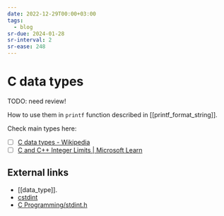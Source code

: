 ```yaml
---
date: 2022-12-29T00:00+03:00
tags:
  - blog
sr-due: 2024-01-28
sr-interval: 2
sr-ease: 248
---
```


# C data types

TODO: need review!

How to use them in `printf` function described in [[printf_format_string]].

Check main types here:

- [ ] [C data types - Wikipedia](https://en.wikipedia.org/wiki/C_data_types#Main_types)
- [ ] [C and C++ Integer Limits | Microsoft Learn](https://learn.microsoft.com/en-us/cpp/c-language/cpp-integer-limits?view=msvc-170)

## External links

- [[data_type]].
- [cstdint](https://www.cplusplus.com/reference/cstdint/)
- [C Programming/stdint.h](https://en.wikibooks.org/wiki/C_Programming/stdint.h)
